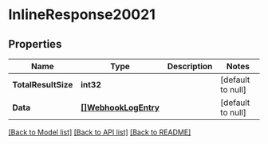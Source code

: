 # InlineResponse20021

## Properties
Name | Type | Description | Notes
------------ | ------------- | ------------- | -------------
**TotalResultSize** | **int32** |  | [default to null]
**Data** | [**[]WebhookLogEntry**](WebhookLogEntry.md) |  | [default to null]

[[Back to Model list]](../README.md#documentation-for-models) [[Back to API list]](../README.md#documentation-for-api-endpoints) [[Back to README]](../README.md)


